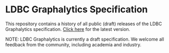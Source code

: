 LDBC Graphalytics Specification
===============================

This repository contains a history of all public (draft) releases of the LDBC Graphalytics specification. [Click here](https://github.com/ldbc/ldbc_graphalytics_docs/raw/master/doc/LDBC-Graphalytics_tech-specs_v0.2.12.2.pdf) for the latest version.

NOTE: LDBC Graphalytics is currently a draft specification. We welcome all feedback from the community, including academia and industry.
